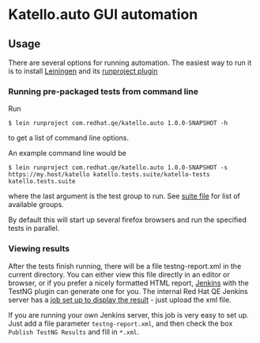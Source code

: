 # Katello.auto GUI automation 

## Usage

There are several options for running automation. The easiest way to run it is to install [Leiningen](https://github.com/technomancy/leiningen/blob/master/README.md) and its [runproject plugin](https://github.com/weissjeffm/lein-runproject)

### Running pre-packaged tests from command line
Run 

    $ lein runproject com.redhat.qe/katello.auto 1.0.0-SNAPSHOT -h

to get a list of command line options.

An example command line would be 

    $ lein runproject com.redhat.qe/katello.auto 1.0.0-SNAPSHOT -s https://my.host/katello katello.tests.suite/katello-tests  katello.tests.suite

where the last argument is the test
group to run.  See [suite file](https://github.com/RedHatQE/katello.auto/blob/master/src/katello/tests/suite.clj) for list of available groups.

By default this will start up several firefox browsers and run the specified
tests in parallel.

### Viewing results

After the tests finish running, there will be a file testng-report.xml in the current directory.  You can either view this file directly in an editor or browser, or if you prefer a nicely formatted HTML report, [Jenkins](http://jenkins-ci.org/) with the TestNG plugin can generate one for you.  The internal Red Hat QE Jenkins server has a [job set up to display the result](https://url.corp.redhat.com/e82371c) - just upload the xml file. 

If you are running your own Jenkins server, this job is very easy to set up.  Just add a file parameter `testng-report.xml`, and then check the box `Publish TestNG Results` and fill in `*.xml`.
